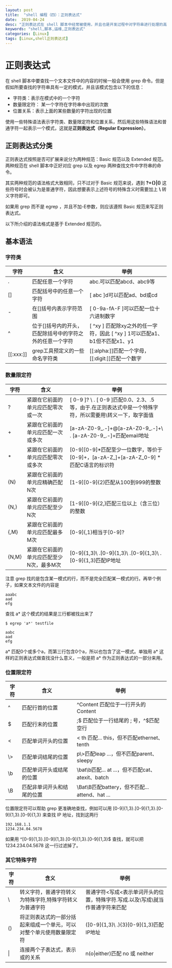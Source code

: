 ```yaml
---
layout: post
title:  "shell 编程（四）：正则表达式"
date:  2019-04-24
desc: "正则表达式在 shell 脚本中经常被使用，并且也是开发过程中对字符串进行处理的高效工具"
keywords: "shell,脚本,运维,正则表达式"
categories: [Linux]
tags: [Linux,shell正则表达式]
---
```

# 正则表达式

在 shell 脚本中要查找一个文本文件中的内容的时候一般会使用 grep 命令。但是假如所要查找的字符串具有一定的模式，并且该模式包含以下的信息：

- 字符类：表示在模式中的一个字符
- 数量限定符： 某一个字符在字符串中出现的次数
- 位置关系：表示上面的某些数量的字符出现的位置

使用一些特殊语法表示字符类、数量限定符和位置关系，然后用这些特殊语法和普通字符一起表示一个模式，这就是**正则表达式（Regular Expression）**。

## 正则表达式分类

正则表达式按照是否可扩展来说分为两种规范：Basic 规范以及 Extended 规范。两种规范在 shell 脚本中正好对应 grep 以及 egrep 两种查找文件中字符串的命令。

其实两种规范的语法格式大致相同，只不过对于 Basic 规范来说，遇到 **?+{}|()** 这些符号时会被认为是普通字符，因此想要表示上述符号的特殊含义时需要加上 **\\** 转义字符即可。

如果用 grep 而不是 egrep ，并且不加-E参数，则应该遵照 Basic 规范来写正则表达式。

以下所介绍的语法格式是基于 Extended 规范的。

## 基本语法

### 字符类


| 字符 | 含义 | 举例 |
| ------ | ------ | ------|
| . | 匹配任意一个字符 | abc.可以匹配abcd、abc9等 |
| [] | 匹配括号中的任意一个字符 | [ abc ]d可以匹配ad、bd或cd |
| -  | 在[]括号内表示字符范围  |  [ 0-9a-fA-F ]可以匹配一位十六进制数字 |
| ^  | 位于[]括号内的开头，匹配除括号中的字符之外的任意一个字符  |[ ^xy ] 匹配除xy之外的任一字符，因此 [ ^xy ] 1可以匹配a1、b1但不匹配x1、y1|
| \[\[:xxx:]] | grep工具预定义的一些命名字符类 | \[\[:alpha:]]匹配一个字母，\[\[:digit:]]匹配一个数字 |

### 数量限定符

| 字符 | 含义 | 举例 |
| ------ | ------ | ------ |
| ? | 紧跟在它前面的单元应匹配零次或一次 | [ 0-9 ]? \ . [ 0-9 ]匹配0.0、2.3、.5等，由于.在正则表达式中是一个特殊字符，所以需要用\转义一下，取字面值 |
| + | 紧跟在它前面的单元应匹配一次或多次 | [a-zA-Z0-9_.-]+@[a-zA-Z0-9_.-]+\ . [a-zA-Z0-9_.-]+匹配email地址 |
| * | 紧跟在它前面的单元应匹配零次或多次 | [0-9][0-9]*匹配至少一位数字，等价于[0-9]+，[a-zA-Z_]+[a-zA-Z_0-9] * 匹配C语言的标识符 |
| {N} | 紧跟在它前面的单元应精确匹配N次 | [1-9][0-9]{2}匹配从100到999的整数 |
| {N,} | 紧跟在它前面的单元应匹配至少N次 | [1-9][0-9]{2,}匹配三位以上（含三位）的整数 |
| {,M} | 紧跟在它前面的单元应匹配最多M次 | [0-9]{,1}相当于[0-9]?|
| {N,M} | 紧跟在它前面的单元应匹配至少N次，最多M次 | [0-9]{1,3}\ .[0-9]{1,3}\ .[0-9]{1,3}\ .[0-9]{1,3}匹配IP地址 |

注意 grep 找的是包含某一模式的行，而不是完全匹配某一模式的行。再举个例子，如果文本文件的内容是

```
aaabc
aad
efg
```

查找 a* 这个模式的结果是三行都被找出来了

```
$ egrep 'a*' testfile

aabc
aad
efg
```

a* 匹配0个或多个a，而第三行包含0个a，所以也包含了这一模式。单独用 a* 这样的正则表达式做查找没什么意义，一般是把 a* 作为正则表达式的一部分来用。

### 位置限定符

| 字符 | 含义 | 举例 |
| ------ | ------ | ------ |
| ^ | 匹配行首的位置 | ^Content 匹配位于一行开头的 Content |
| $ | 匹配行末的位置 | \;\$ 匹配位于一行结尾的 ; 号，^$匹配空行 |
| \< | 匹配单词开头的位置 | \< th 匹配... this，但不匹配ethernet、tenth |
| \\> | 匹配单词结尾的位置 | p\\>匹配leap ...，但不匹配parent、sleepy |
|\b | 匹配单词开头或结尾的位置 | \bat\b匹配... at ...，但不匹配cat、atexit、batch |
| \B | 匹配非单词开头和结尾的位置 | \Bat\B匹配battery，但不匹配... attend、hat ... |

位置限定符可以帮助 grep 更准确地查找，例如可以用 [0-9]{1,3}.[0-9]{1,3}.[0-9]{1,3}.[0-9]{1,3} 来查找 IP 地址，找到这两行

```
192.168.1.1
1234.234.04.5678
```

如果用 \^[0-9]{1,3}.[0-9]{1,3}.[0-9]{1,3}.[0-9]{1,3}$ 查找，就可以把 1234.234.04.5678 这一行过滤掉了。

### 其它特殊字符

| 字符 | 含义 | 举例 |
| ------ | ------ | ------ |
| \ | 转义字符，普通字符转义为特殊字符,特殊字符转义为普通字符 | 普通字符<写成\<表示单词开头的位置，特殊字符.写成\.以及\写成\\就当作普通字符来匹配 |
|() | 将正则表达式的一部分括起来组成一个单元，可以对整个单元使用数量限定符 | ([0-9]{1,3}\ .){3}[0-9]{1,3}匹配IP地址 |
| \| | 连接两个子表达式，表示或的关系 | n(o\|either)匹配 no 或 neither |